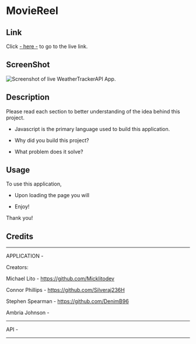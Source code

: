 # MovieReel


## Link

Click [- here -]() to go to the live link.

## ScreenShot

![Screenshot of live WeatherTrackerAPI App.]()

## Description

Please read each section to better understanding of the idea behind this project.

- Javascript is the primary language used to build this application. 

- Why did you build this project? 

- What problem does it solve? 

## Usage

To use this application,

- Upon loading the page you will



- Enjoy!

Thank you!

## Credits
____________________________________________

APPLICATION - 

Creators:

 Michael Lito - https://github.com/Micklitodev

 Connor Phillips - https://github.com/Silveraj236H

 Stephen Spearman - https://github.com/DenimB96

 Ambria Johnson - 

____________________________________________

API -  



____________________________________________
